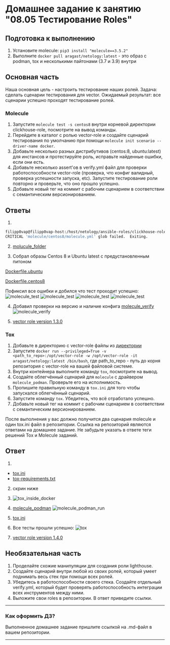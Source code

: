 # Домашнее задание к занятию "08.05 Тестирование Roles"

## Подготовка к выполнению
1. Установите molecule: `pip3 install "molecule==3.5.2"`
2. Выполните `docker pull aragast/netology:latest` -  это образ с podman, tox и несколькими пайтонами (3.7 и 3.9) внутри

## Основная часть

Наша основная цель - настроить тестирование наших ролей. Задача: сделать сценарии тестирования для vector. Ожидаемый результат: все сценарии успешно проходят тестирование ролей.

### Molecule

1. Запустите  `molecule test -s centos8` внутри корневой директории clickhouse-role, посмотрите на вывод команды.
2. Перейдите в каталог с ролью vector-role и создайте сценарий тестирования по умолчанию при помощи `molecule init scenario --driver-name docker`.
3. Добавьте несколько разных дистрибутивов (centos:8, ubuntu:latest) для инстансов и протестируйте роль, исправьте найденные ошибки, если они есть.
4. Добавьте несколько assert'ов в verify.yml файл для  проверки работоспособности vector-role (проверка, что конфиг валидный, проверка успешности запуска, etc). Запустите тестирование роли повторно и проверьте, что оно прошло успешно.
5. Добавьте новый тег на коммит с рабочим сценарием в соответствии с семантическим версионированием.

## Ответы
1. 
```bash
filipp0vap@filipp0vap-host:/host/netology/ansible-roles/clickhouse-role$ molecule test -s centos8
CRITICAL 'molecule/centos8/molecule.yml' glob failed.  Exiting.
```
2. [molucule_folder](./playbook/roles/vector_role/molecule/)

3. Собрал образы Centos 8 и Ubuntu latest с предустановленным питоном

[Dockerfile.ubuntu](./Dockerfile.ubuntu)

[Dockerfile.centos8](./Dockerfile.centos8)

Пофиксил все ошибки и добился что тест проходит успешно:
![molecule_test](./img/molecule%20test%201.png)
![molecule_test](./img/molecule%20test%202.png)
![molecule_test](./img/molecule%20test%203.png)
![molecule_test](./img/molecule%20test%204.png)

4. Добавил проверки на версию и наличие конфига [molecule_verify](./playbook/roles/vector_role/molecule/default/verify.yml)
![molecule_verify](./img/molecule_verify.png)

5. [vector role version 1.3.0](https://github.com/Filipp0vAP/vector-role/releases/tag/1.3.0)

### Tox

1. Добавьте в директорию с vector-role файлы из [директории](./example)
2. Запустите `docker run --privileged=True -v <path_to_repo>:/opt/vector-role -w /opt/vector-role -it aragast/netology:latest /bin/bash`, где path_to_repo - путь до корня репозитория с vector-role на вашей файловой системе.
3. Внутри контейнера выполните команду `tox`, посмотрите на вывод.
4. Создайте облегчённый сценарий для `molecule` с драйвером `molecule_podman`. Проверьте его на исполнимость.
5. Пропишите правильную команду в `tox.ini` для того чтобы запускался облегчённый сценарий.
6. Запустите команду `tox`. Убедитесь, что всё отработало успешно.
7. Добавьте новый тег на коммит с рабочим сценарием в соответствии с семантическим версионированием.

После выполнения у вас должно получится два сценария molecule и один tox.ini файл в репозитории. Ссылка на репозиторий являются ответами на домашнее задание. Не забудьте указать в ответе теги решений Tox и Molecule заданий.

## Ответ
1. 
- [tox.ini](./playbook/roles/vector_role/tox.ini)
- [tox-requirements.txt](./playbook/roles/vector_role/tox-requirements.txt)
2. скрин ниже
3. ![tox_inside_docker](./img/tox_inside_docker.png)
4. [molecule_podman](./playbook/roles/vector_role/molecule/podman/)
![molecule_podman_run](./img/molecule_test_podman.png)

5. [tox.ini](./playbook/roles/vector_role/tox.ini)
6. Все тесты прошли успешно:
![tox](./img/tox.png)
7. [vector role version 1.4.0](https://github.com/Filipp0vAP/vector-role/releases/tag/1.4.0)

## Необязательная часть

1. Проделайте схожие манипуляции для создания роли lighthouse.
2. Создайте сценарий внутри любой из своих ролей, который умеет поднимать весь стек при помощи всех ролей.
3. Убедитесь в работоспособности своего стека. Создайте отдельный verify.yml, который будет проверять работоспособность интеграции всех инструментов между ними.
4. Выложите свои roles в репозитории. В ответ приведите ссылки.

---

### Как оформить ДЗ?

Выполненное домашнее задание пришлите ссылкой на .md-файл в вашем репозитории.

---
